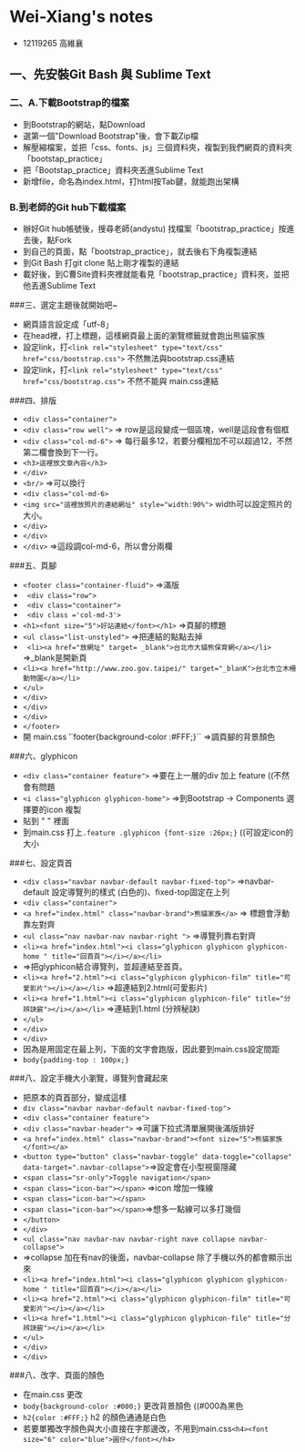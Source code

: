 #  Wei-Xiang's notes      
- 12119265  高維襄

## 一、先安裝Git Bash 與 Sublime Text
### 二、A.下載Bootstrap的檔案
- 到Bootstrap的網站，點Download
- 選第一個"Download Bootstrap"後，會下載Zip檔
- 解壓縮檔案，並把「css、fonts、js」三個資料夾，複製到我們網頁的資料夾「bootstap_practice」
- 把「Bootstap_practice」資料夾丟進Sublime Text
- 新增file，命名為index.html，打html按Tab鍵，就能跑出架構

### B.到老師的Git hub下載檔案
- 辦好Git hub帳號後，搜尋老師(andystu) 找檔案「bootstrap_practice」按進去後，點Fork
- 到自己的頁面，點「bootstrap_practice」，就去後右下角複製連結
- 到Git Bash 打git clone 貼上剛才複製的連結
- 載好後，到C曹Site資料夾裡就能看見「bootstrap_practice」資料夾，並把他丟進Sublime Text

###三、選定主題後就開始吧~
- 網頁語言設定成「utf-8」
- 在head裡，打上標題<title>熊貓家族</title>，這樣網頁最上面的瀏覽標籤就會跑出熊貓家族
- 設定link，打``<link rel="stylesheet" type="text/css" href="css/bootstrap.css">`` 不然無法與bootstrap.css連結
- 設定link，打``<link rel="stylesheet" type="text/css" href="css/bootstrap.css">`` 不然不能與 main.css連結

###四、排版
- ``<div class="container">``
- ``<div class="row well">`` => row是這段變成一個區塊，well是這段會有個框
- ``<div class="col-md-6">`` => 每行最多12，若要分欄相加不可以超過12，不然第二欄會換到下一行。
- ``<h3>這裡放文章內容</h3>``
- ``</div>``
- ``<br/>`` =>可以換行
- ``<div class="col-md-6>``
- ``<img src="這裡放照片的連結網址" style="width:90%">`` width可以設定照片的大小。
- ``</div>``
- ``</div>``
- ``</div>`` =>這段調col-md-6，所以會分兩欄

###五、頁腳
-  ``<footer class="container-fluid">``  =>滿版
-  `` <div class="row">``
-  `` <div class="container">``
-  `` <div class ='col-md-3'>``
-  ``<h1><font size="5">好站連結</font></h1>``  =>頁腳的標題
-  ``<ul class="list-unstyled">``  =>把連結的點點去掉
-  `` <li><a href="放網址" target= _blank">台北市大貓熊保育網</a></li>`` =>_blank是開新頁
-  ``<li><a href="http://www.zoo.gov.taipei/" target="_blanK">台北市立木柵動物園</a></li>``
-  ``</ul>``
-  ``</div>``
-  ``</div>``
-  ``</div>``
-  ``</footer>``
- 開 main.css ‵`footer{background-color :#FFF;}`` =>調頁腳的背景顏色

###六、glyphicon
- ``<div class="container feature">`` =>要在上一層的div 加上 feature ((不然會有問題
- ``<i class="glyphicon glyphicon-home">`` =>到Bootstrap -> Components 選擇要的icon 複製
- 貼到  "    " 裡面
- 到main.css 打上``.feature .glyphicon {font-size :26px;}`` ((可設定icon的大小

###七、設定頁首
- ``<div class="navbar navbar-default navbar-fixed-top">`` =>navbar-default 設定導覽列的樣式 (白色的)、fixed-top固定在上列
- ``<div class="container">``
- ``<a href="index.html" class="navbar-brand">熊貓家族</a>`` => 標題會浮動靠左對齊
- ``<ul class="nav navbar-nav navbar-right ">`` =>導覽列靠右對齊
- ``<li><a href="index.html"><i class="glyphicon glyphicon glyphicon-home " title="回首頁"></i></a></li>`` 
-   =>把glyphicon結合導覽列，並超連結至首頁。
- ``<li><a href="2.html"><i class="glyphicon glyphicon-film" title="可愛影片"></i></a></li>`` =>超連結到2.html(可愛影片)
- ``<li><a href="1.html"><i class="glyphicon glyphicon-file" title="分辨訣竅"></i></a></li>`` =>連結到1.html (分辨秘訣)
- ``</ul>``
- ``</div>``
- ``</div>``
- 因為是用固定在最上列，下面的文字會跑版，因此要到main.css設定間距
- ``body{padding-top : 100px;}`` 
 
###八、設定手機大小瀏覽，導覽列會藏起來
- 把原本的頁首部分，變成這樣
- ``div class="navbar navbar-default navbar-fixed-top">`` 
- ``<div class="container feature">``
- ``<div class="navbar-header">`` =>可讓下拉式清單展開後滿版排好
- ``<a href="index.html" class="navbar-brand"><font size="5">熊貓家族</font></a>``
- ``<button type="button" class="navbar-toggle" data-toggle="collapse"   data-target=".navbar-collapse">``=>設定會在小型視窗隱藏
- ``<span class="sr-only">Toggle navigation</span>``
- ``<span class="icon-bar"></span>`` =>icon 增加一條線
- ``<span class="icon-bar"></span>``
- ``<span class="icon-bar"></span>``=>想多一點線可以多打幾個
- ``</button>``
- ``</div>``
- ``<ul class="nav navbar-nav navbar-right nave collapse navbar-collapse">`` 
- =>collapse 加在有nav的後面，navbar-collapse 除了手機以外的都會顯示出來
- ``<li><a href="index.html"><i class="glyphicon glyphicon glyphicon-home " title="回首頁"></i></a></li>``
- ``<li><a href="2.html"><i class="glyphicon glyphicon-film" title="可愛影片"></i></a></li>``
- ``<li><a href="1.html"><i class="glyphicon glyphicon-file" title="分辨訣竅"></i></a></li>``
- ``</ul>``
- ``</div>``
- ``</div>``
 
###八、改字、頁面的顏色
- 在main.css 更改
- ``body{background-color :#000;}`` 更改背景顏色  ((#000為黑色
- ``h2{color :#FFF;}`` h2 的顏色通通是白色
- 若要單獨改字顏色與大小直接在字那邊改，不用到main.css``<h4><font size="6" color="blue">圓仔</font></h4>`` 
